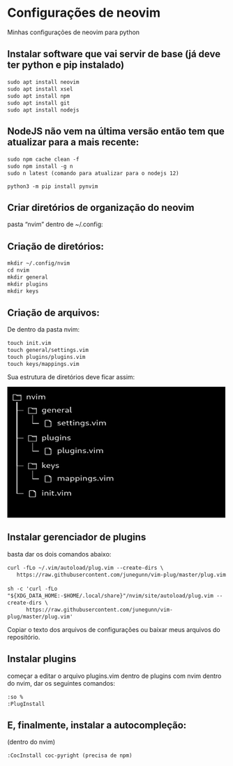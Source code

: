 # Configurações de neovim
Minhas configurações de neovim para python

## Instalar software que vai servir de base (já deve ter python e pip instalado)

```
sudo apt install neovim
sudo apt install xsel
sudo apt install npm
sudo apt install git
sudo apt install nodejs
```

## NodeJS não vem na última versão então tem que atualizar para a mais recente:

```
sudo npm cache clean -f
sudo npm install -g n
sudo n latest (comando para atualizar para o nodejs 12)
```

```
python3 -m pip install pynvim
```

## Criar diretórios de organização do neovim

pasta “nvim” dentro de ~/.config:


## Criação de diretórios:

```
mkdir ~/.config/nvim
cd nvim
mkdir general
mkdir plugins
mkdir keys
```

## Criação de arquivos:
De dentro da pasta nvim:
```
touch init.vim
touch general/settings.vim
touch plugins/plugins.vim
touch keys/mappings.vim
```
Sua estrutura de diretórios deve ficar assim:
<p>
<img width="500" height="300" src="/assets/treefolders.png">
</p>

## Instalar gerenciador de plugins

basta dar os dois comandos abaixo:

```
curl -fLo ~/.vim/autoload/plug.vim --create-dirs \
   https://raw.githubusercontent.com/junegunn/vim-plug/master/plug.vim

sh -c 'curl -fLo "${XDG_DATA_HOME:-$HOME/.local/share}"/nvim/site/autoload/plug.vim --create-dirs \
      https://raw.githubusercontent.com/junegunn/vim-plug/master/plug.vim'
```

Copiar o texto dos arquivos de configurações ou baixar meus arquivos do repositório.



## Instalar plugins

começar a editar o arquivo plugins.vim dentro de plugins com nvim
dentro do nvim, dar os seguintes comandos:

```
:so %
:PlugInstall
```

## E, finalmente, instalar a autocompleção:
(dentro do nvim)

```
:CocInstall coc-pyright (precisa de npm)
```

